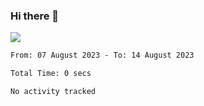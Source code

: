 ### Hi there 👋️

![](https://komarev.com/ghpvc/?username=Loner1024)

<!--START_SECTION:waka-->

```txt
From: 07 August 2023 - To: 14 August 2023

Total Time: 0 secs

No activity tracked
```

<!--END_SECTION:waka-->



